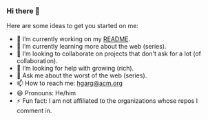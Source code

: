 ### Hi there 👋 


<!--
**himanshugarg/himanshugarg** is a ✨ _special_ ✨ repository because its `README.md` (this file) appears on your GitHub profile.
-->
Here are some ideas to get you started on me:

- 🔭 I’m currently working on my [README](https://github.com/himanshugarg/himanshugarg/blob/main/README.md).
- 🌱 I’m currently learning more about the web (series).
- 👯 I’m looking to collaborate on projects that don't ask for a lot (of collaboration).
- 🤔 I’m looking for help with growing (rich).
- 💬 Ask me about the worst of the web (series).
- 📫 How to reach me: hgarg@acm.org
- 😄 Pronouns: He/him
- ⚡ Fun fact: I am not affiliated to the organizations whose repos I comment in.
